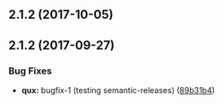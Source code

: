 <a name="2.1.2"></a>
## 2.1.2 (2017-10-05)



<a name="2.1.2"></a>
## 2.1.2 (2017-09-27)


### Bug Fixes

* **qux:** bugfix-1 (testing semantic-releases) ([89b31b4](https://github.com/findify/findify-js/commit/89b31b4))



